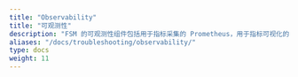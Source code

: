 ```yaml
---
title: "Observability"
title: "可观测性"
description: "FSM 的可观测性组件包括用于指标采集的 Prometheus，用于指标可视化的 Grafana，用于链路追踪的 Jaeger，以及用于将日志转发到用户定义的目标的 Fluent Bit"
aliases: "/docs/troubleshooting/observability/"
type: docs
weight: 11
---
```

